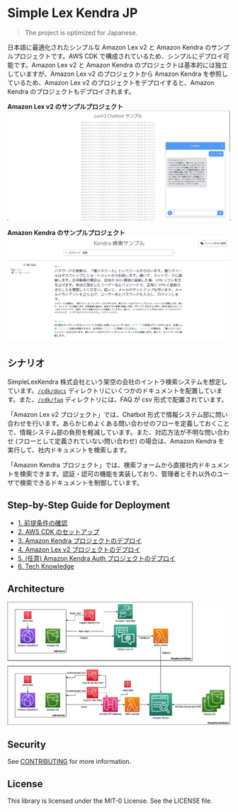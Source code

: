# Simple Lex Kendra JP

> The project is optimized for Japanese.

日本語に最適化されたシンプルな Amazon Lex v2 と Amazon Kendra のサンプルプロジェクトです。AWS CDK で構成されているため、シンプルにデプロイ可能です。Amazon Lex v2 と Amazon Kendra のプロジェクトは基本的には独立していますが、Amazon Lex v2 のプロジェクトから Amazon Kendra を参照しているため、Amazon Lex v2 のプロジェクトをデプロイすると、Amazon Kendra のプロジェクトもデプロイされます。

**Amazon Lex v2 のサンプルプロジェクト**
![lexv2](/imgs/lexv2.png)

**Amazon Kendra のサンプルプロジェクト**
![kendra](/imgs/kendra.png)

## シナリオ

SimpleLexKendra 株式会社という架空の会社のイントラ検索システムを想定しています。[`/cdk/docs`](/cdk/docs) ディレクトリにいくつかのドキュメントを配置しています。また、[`/cdk/faq`](/cdk/faq) ディレクトリには、FAQ が csv 形式で配置されています。

「Amazon Lex v2 プロジェクト」では、Chatbot 形式で情報システム部に問い合わせを行います。あらかじめよくある問い合わせのフローを定義しておくことで、情報システム部の負担を軽減しています。また、対応方法が不明な問い合わせ (フローとして定義されていない問い合わせ) の場合は、Amazon Kendra を実行して、社内ドキュメントを検索します。

「Amazon Kendra プロジェクト」では、検索フォームから直接社内ドキュメントを検索できます。認証・認可の機能を実装しており、管理者とそれ以外のユーザで検索できるドキュメントを制御しています。

## Step-by-Step Guide for Deployment
- [1. 前提条件の確認](/docs/01_PRE_REQUIREMENT.md)
- [2. AWS CDK のセットアップ](/docs/02_SETUP_CDK.md)
- [3. Amazon Kendra プロジェクトのデプロイ](/docs/03_DEPLOY_KENDRA.md)
- [4. Amazon Lex v2 プロジェクトのデプロイ](/docs/04_DEPLOY_LEXV2.md)
- [5. (任意) Amazon Kendra Auth プロジェクトのデプロイ](/docs/05_DEPLOY_KENDRA_AUTH.md)
- [6. Tech Knowledge](/docs/06_TECH_KNOWLEDGE.md)

## Architecture

![](/imgs/arch.drawio.png)

## Security

See [CONTRIBUTING](CONTRIBUTING.md#security-issue-notifications) for more information.

## License

This library is licensed under the MIT-0 License. See the LICENSE file.

